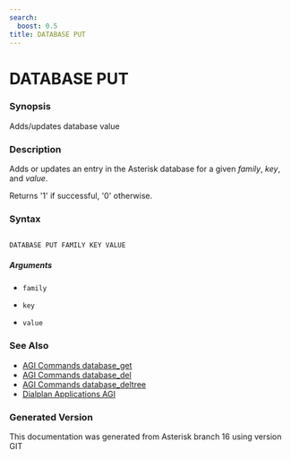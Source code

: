 ```yaml
---
search:
  boost: 0.5
title: DATABASE PUT
---
```


# DATABASE PUT

### Synopsis

Adds/updates database value

### Description

Adds or updates an entry in the Asterisk database for a given _family_, _key_, and _value_.<br>

Returns '1' if successful, '0' otherwise.<br>


### Syntax


```

DATABASE PUT FAMILY KEY VALUE 
```
##### Arguments


* `family`

* `key`

* `value`

### See Also

* [AGI Commands database_get](/Asterisk_16_Documentation/API_Documentation/AGI_Commands/database_get)
* [AGI Commands database_del](/Asterisk_16_Documentation/API_Documentation/AGI_Commands/database_del)
* [AGI Commands database_deltree](/Asterisk_16_Documentation/API_Documentation/AGI_Commands/database_deltree)
* [Dialplan Applications AGI](/Asterisk_16_Documentation/API_Documentation/Dialplan_Applications/AGI)


### Generated Version

This documentation was generated from Asterisk branch 16 using version GIT 